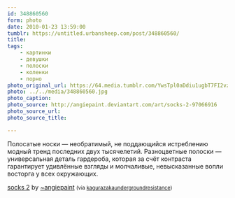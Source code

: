 ```yaml
---
id: 348860560
form: photo
date: 2010-01-23 13:59:00
tumblr: https://untitled.urbansheep.com/post/348860560/
title:
tags:
    - картинки
    - девушки
    - полоски
    - коленки
    - порно
photo_original_url: https://64.media.tumblr.com/YwsTpl0aDdiu1ugbT7FI2vzg_640.jpg
photo: ../../media/348860560.jpg
photo_caption:
photo_source: http://angiepaint.deviantart.com/art/socks-2-97066916
photo_source_url:
photo_source_title:

---
```


<p>Полосатые носки — необратимый, не поддающийся истреблению модный тренд последних двух тысячелетий. Разноцветные полоски — универсальная деталь гардероба, которая за счёт контраста гарантирует удивлённые взгляды и молчаливые, невысказанные вопли восторга у всех окружающих.</p>
<p><a title="Socks 2" href="http://angiepaint.deviantart.com/art/socks-2-97066916">socks 2</a> by <a href="http://angiepaint.deviantart.com/">~angiepaint</a> <small>(via <a href="http://kagurazakaundergroundresistance.tumblr.com/post/348718020">kagurazakaundergroundresistance</a>)</small></p>

